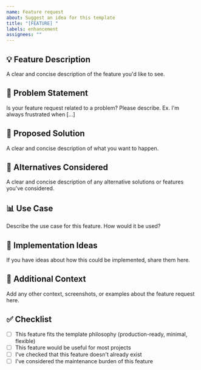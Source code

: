 ```yaml
---
name: Feature request
about: Suggest an idea for this template
title: "[FEATURE] "
labels: enhancement
assignees: ""
---
```


## 💡 Feature Description

A clear and concise description of the feature you'd like to see.

## 🎯 Problem Statement

Is your feature request related to a problem? Please describe.
Ex. I'm always frustrated when [...]

## 🔧 Proposed Solution

A clear and concise description of what you want to happen.

## 🔀 Alternatives Considered

A clear and concise description of any alternative solutions or features you've considered.

## 📊 Use Case

Describe the use case for this feature. How would it be used?

## 🎨 Implementation Ideas

If you have ideas about how this could be implemented, share them here.

## 📝 Additional Context

Add any other context, screenshots, or examples about the feature request here.

## ✅ Checklist

- [ ] This feature fits the template philosophy (production-ready, minimal, flexible)
- [ ] This feature would be useful for most projects
- [ ] I've checked that this feature doesn't already exist
- [ ] I've considered the maintenance burden of this feature
